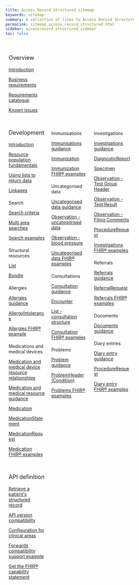 ```yaml
---
title: Access Record Structured sitemap
keywords: sitemap
summary: A collection of links to Access Record Structured information
permalink: sitemap_access_record_structured.html
sidebar: accessrecord_structured_sidebar
toc: false
---
```

<style>
* {
  box-sizing: border-box;
}

/*Create three equal columns that floats next to each other*/
.column {
  float: left;
  width: 33.33%;
  padding: 10px;

}

/*Clear floats after the columns*/
.row:after {
  content: "";
  display: table;
  clear: both;
}
</style>
<div class="row">
  <div class="column">
   <p style="font-size:18px">Overview</p>
     <p><a href="accessrecord_structured.html">Introduction</a></p>
     <p><a href="accessrecord_structured_requirements.html">Business requirements</a></p>
  <p><a href="pages/accessrecord_structured/GP%20Connect%20Req%20Cat%20-%20Access%20Record%20Structured%20Data%20v2.4.xlsx">Requirements catalogue</a></p>
     <p><a href="accessrecord_structured_known_issues.html">Known issues</a></p>
  </div>
</div>

<div class="row">
  <div class="column">
    <p style="font-size:18px">Development</p>
 <p><a href="accessrecord_structured_development.html">Introduction</a></p>
     <p><a href="accessrecord_structured_development_resources_overview.html">Resource population fundamentals</a></p>
  <p><a href="accessrecord_structured_development_lists_for_message_structure.html">Using lists to return data</a></p>
 <p><a href="accessrecord_structured_development_linkages.html">Linkages</a></p>
 <p style="padding-top:8px">Search</p>
   <p><a href="accessrecord_structured_development_search.html">Search criteria</a></p>
   <p><a href="accessrecord_structured_development_searchmultiareasearches.html">Multi area searches</a></p>
   <p><a href="accessrecord_structured_development_searchExamples.html">Search examples</a></p>
 <p style="padding-top:8px">Structural resources</p>
 <p><a href="accessrecord_structured_development_list.html">List</a></p>
 <p><a href="accessrecord_structured_development_bundle.html">Bundle</a></p>
 <p style="padding-top:8px">Allergies</p>
 <p><a href="accessrecord_structured_development_allergies_guidance.html">Allergies guidance</a></p>
 <p><a href="accessrecord_structured_development_allergyintolerance.html">AllergyIntolerance</a></p>
 <p><a href="accessrecord_structured_development_fhir_examples_allergies.html">Allergies FHIR&reg; example</a></p>
 <p style="padding-top:8px">Medications and medical devices</p>
 <p><a href="accessrecord_structured_development_medication_resource_relationships.html">Medication and medical device resource relationships</a></p>
 <p><a href="accessrecord_structured_development_medication_guidance.html">Medication and medical resource guidance</a></p>
 <p><a href="accessrecord_structured_development_medication.html">Medication</a></p>
 <p><a href="accessrecord_structured_development_medicationstatement.html">MedicationStatement</a></p>
 <p><a href="accessrecord_structured_development_medicationrequest.html">MedicationRequest</a></p>
 <p><a href="accessrecord_structured_development_fhir_examples_medication.html">Medication FHIR&reg; examples</a></p>
  </div>
  <div class="column">
 <p style="padding-top:8px">Immunisations</p>
 <p><a href="accessrecord_structured_development_immunization_guidance.html">Immunisations guidance</a></p>
 <p><a href="accessrecord_structured_development_immunization.html">Immunization</a></p>
 <p><a href="accessrecord_structured_development_fhir_examples_immunizations.html">Immunization FHIR&reg; examples</a></p>
 <p style="padding-top:8px">Uncategorised data</p>
 <p><a href="accessrecord_structured_development_uncategorisedData_guidance.html">Uncategorised data guidance</a></p>
 <p><a href="accessrecord_structured_development_observation_uncategorisedData.html">Observation - uncategorised data</a></p>
 <p><a href="accessrecord_structured_development_observation_bloodPressure.html">Observation - blood pressure</a></p>
 <p><a href="accessrecord_structured_development_fhir_examples_uncategorised.html">Uncategorised data FHIR® examples</a></p>
 <p style="padding-top:8px">Consultations</p>
 <p><a href="accessrecord_structured_development_consultation_guidance.html">Consultation guidance</a></p>
 <p><a href="accessrecord_structured_development_encounter.html">Encounter</a></p>
 <p><a href="accessrecord_structured_development_list_consultation.html">List - consultation structure</a></p>
 <p><a href="accessrecord_structured_development_fhir_examples_consultations.html">Consultation FHIR&reg; examples</a></p>
 <p style="padding-top:8px">Problems</p>
 <p><a href="accessrecord_structured_development_problems_guidance.html">Problem guidance</a></p>
 <p><a href="accessrecord_structured_problems.html">ProblemHeader (Condition)</a></p>
 <p><a href="accessrecord_structured_development_fhir_examples_consultations.html">Problems FHIR® examples</a></p>
</div>
<div class="column">
  <p style="padding-top:8px">Investigations</p>
  <p><a href="accessrecord_structured_development_pathology_guidance.html">Investigations guidance</a></p>
  <p><a href="accessrecord_structured_development_DiagnosticReport.html">DiagnosticReport</a></p>
  <p><a href="accessrecord_structured_development_specimen.html">Specimen</a></p>
  <p><a href="accessrecord_structured_development_observation_testGroup.html">Observation - Test Group Header</a></p>
  <p><a href="accessrecord_structured_development_observation_testResult.html">Observation - Test Result</a></p>
  <p><a href="accessrecord_structured_development_observation_filingComments.html">Observation - Filing Comments</a></p>
  <p><a href="accessrecord_structured_development_ProcedureRequest.html">ProcedureRequest</a></p>
  <p><a href="accessrecord_structured_development_fhir_examples_pathology.html">Investigations FHIR&reg; examples</a></p>
  <p style="padding-top:8px">Referrals</p>
  <p><a href="accessrecord_structured_development_referralrequest_guidance.html">Referrals guidance</a></p>
  <p><a href="accessrecord_structured_development_referralrequest.html">ReferralRequest</a></p>
  <p><a href="accessrecord_structured_development_fhir_examples_referrals.html">Referrals FHIR&reg; examples</a></p>
  <p style="padding-top:8px">Documents</p>
  <p><a href="accessrecord_structured_development_documents_guidance.html">Documents guidance</a></p>
  <p style="padding-top:8px">Diary entries</p>
  <p><a href="accessrecord_structured_development_diaryentry_guidance.html">Diary entry guidance</a></p>
  <p><a href="accessrecord_structured_development_diaryentry.html">ProcedureRequest</a></p>
  <p><a href="accessrecord_structured_development_fhir_examples_diaryentries.html">Diary entry FHIR&reg; examples</a></p>
  </div>
</div>
<div class="row">
   <div class="column">
 <p style="font-size:18px">API definition</p>
 <p><a href="accessrecord_structured_development_retrieve_patient_record.html">Retrieve a patient's structured record</a></p>
 <p><a href="accessrecord_structured_development_version_compatibility.html">API version compatibility</a></p>
 <p><a href="accessrecord_structured_development_clinical_area_config.html">Configuration for clinical areas</a></p>
 <p><a href="accessrecord_structured_development_fhir_examples_forwards_consultations.html">Forwards compatibility support example</a></p>
  <p><a href="accessrecord_structured_get_the_fhir_capability_statement.html">Get the FHIR&reg; capability statement</a></p>
  </div>
</div>
